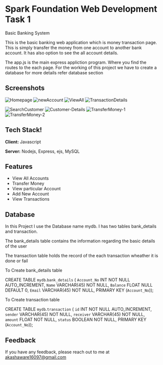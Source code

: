 # Spark Foundation Web Development Task 1

Basic Banking System

This is the basic banking web application which is money transaction page. This is simply transfer the money from one account to another bank account. It has also option to see the all account details.

The app.js is the main express appliction program. Where you find the routes to the each page. For the working of this project we have to create a database for more details refer database section

## Screenshots
![Homepage](https://user-images.githubusercontent.com/103283433/225957107-528a332f-b06d-4b9d-905e-ed25d324da24.PNG)
![newAccount](https://user-images.githubusercontent.com/103283433/225957715-c92ff39d-a5c5-47dc-a6f8-9b57fc0281b4.PNG)
![ViewAll](https://user-images.githubusercontent.com/103283433/225957774-cb024451-1cb4-4eed-9f8a-d2a8d0fa5952.PNG)
![TransactionDetails](https://user-images.githubusercontent.com/103283433/225957821-63801078-aba4-46cc-a819-118f53708063.PNG)

![SearchCustomer](https://user-images.githubusercontent.com/103283433/225957881-4c957a85-58bf-4629-a41f-9628a480c3b3.PNG)
![Customer-Details](https://user-images.githubusercontent.com/103283433/225957924-30e96265-c798-43fc-946a-6259189660f8.PNG)
![TransferMoney-1](https://user-images.githubusercontent.com/103283433/225958077-ce2539f3-dd9e-4612-8713-c95ea5b5a2c8.PNG)
![TransferMoney-2](https://user-images.githubusercontent.com/103283433/225958364-0a79f6cd-2b07-453e-8846-b36507b6a063.PNG)


## Tech Stack!


**Client:** Javascript

**Server:** Nodejs, Express, ejs, MySQL


## Features

- View All Accounts
- Transfer Money
- View particular Account
- Add New Account
- View Transactions


## Database

 In this Project I use the Database name mydb. I has two tables bank_details and transaction. 
 
 The bank_details table contains the information regarding the basic details of the user

 The transaction table holds the record of the each transaction wheather it is done or fail

To Create bank_details table

 CREATE TABLE `mydb`.`bank_details` (
  `Account_No` INT NOT NULL AUTO_INCREMENT,
  `Name` VARCHAR(45) NOT NULL,
  `Balance` FLOAT NULL DEFAULT 0,
  `Email` VARCHAR(45) NOT NULL,
  PRIMARY KEY (`Account_No`));


To Create transaction table

CREATE TABLE `mydb`.`transaction` (
  `id` INT NOT NULL AUTO_INCREMENT,
  `sender` VARCHAR(45) NOT NULL,
  `receiver` VARCHAR(45) NOT NULL,
  `amount` FLOAT NOT NULL,
  `status` BOOLEAN NOT NULL,
  PRIMARY KEY (`Account_No`));



## Feedback

If you have any feedback, please reach out to me at akashaware16097@gmail.com
